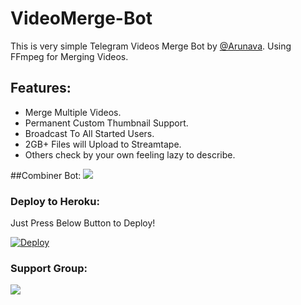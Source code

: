 # VideoMerge-Bot
This is very simple Telegram Videos Merge Bot by [@Arunava](https://t.me/mystic_arunava). Using FFmpeg for Merging Videos.

## Features:
- Merge Multiple Videos.
- Permanent Custom Thumbnail Support.
- Broadcast To All Started Users.
- 2GB+ Files will Upload to Streamtape.
- Others check by your own feeling lazy to describe.

##Combiner Bot:
<a href="https://t.me/@MoviePremi2_combiner_bot"><img src="https://img.shields.io/badge/Demo-Telegram%20Bot-blue.svg?logo=telegram"></a>

### Deploy to Heroku:
Just Press Below Button to Deploy!

[![Deploy](https://www.herokucdn.com/deploy/button.svg)](https://heroku.com/deploy?template=https://github.com/AbirHasan2005/VideoMerge-Bot)

### Support Group:
<a href="https://t.me/joinchat/hrZ5-P9O1eoxY2Y1"><img src="https://img.shields.io/badge/Telegram-Join%20Telegram%20Group-blue.svg?logo=telegram"></a>
